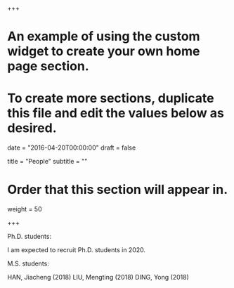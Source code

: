 +++
# An example of using the custom widget to create your own home page section.
# To create more sections, duplicate this file and edit the values below as desired.

date = "2016-04-20T00:00:00"
draft = false

title = "People"
subtitle = ""

# Order that this section will appear in.
weight = 50

+++

Ph.D. students: 

I am expected to recruit Ph.D. students in 2020. 

M.S. students:

HAN, Jiacheng (2018)
LIU, Mengting (2018)
DING, Yong (2018)







